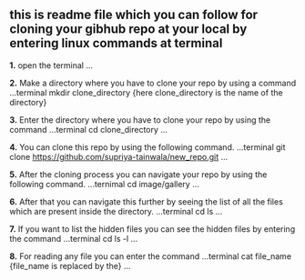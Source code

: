 ## this is readme file which you can follow for cloning your gibhub repo at your local by entering linux commands at terminal
**1.** open the terminal
...

**2.** Make a directory where you have to clone your repo by using a command
...terminal
mkdir clone_directory     {here clone_directory is the name of the directory}

**3.** Enter the directory where you have to clone your repo by using the command
...terminal
cd clone_directory
...

**4.** You can clone this repo by using the following command.
...terminal
git clone https://github.com/supriya-tainwala/new_repo.git
...

**5.** After the cloning process you can navigate your repo by using the following command.
...ternimal
cd image/gallery 
...

**6.** After that you can navigate this further by seeing the list of all the files which are present inside the directory.
...terminal
cd ls
...

**7.** If you want to list the hidden files you can see the hidden files by entering the command
...terminal
cd ls -l
...

**8.** For reading any file you can enter the command 
...terminal
cat file_name                 {file_name is replaced by the}
...





